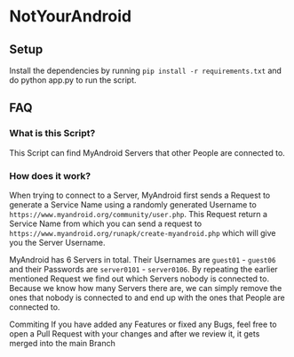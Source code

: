 # NotYourAndroid

## Setup
Install the dependencies by running `pip install -r requirements.txt` and do python app.py to run the script.

## FAQ

### What is this Script?

This Script can find MyAndroid Servers that other People are connected to.

### How does it work?

When trying to connect to a Server, MyAndroid first sends a Request to generate a Service Name using a randomly generated Username to `https://www.myandroid.org/community/user.php`. This Request return a Service Name from which you can send a request to `https://www.myandroid.org/runapk/create-myandroid.php` which will give you the Server Username.

MyAndroid has 6 Servers in total. Their Usernames are `guest01` - `guest06` and their Passwords are `server0101` - `server0106`. By repeating the earlier mentioned Request we find out which Servers nobody is connected to. Because we know how many Servers there are, we can simply remove the ones that nobody is connected to and end up with the ones that People are connected to.

Commiting
If you have added any Features or fixed any Bugs, feel free to open a Pull Request with your changes and after we review it, it gets merged into the main Branch
